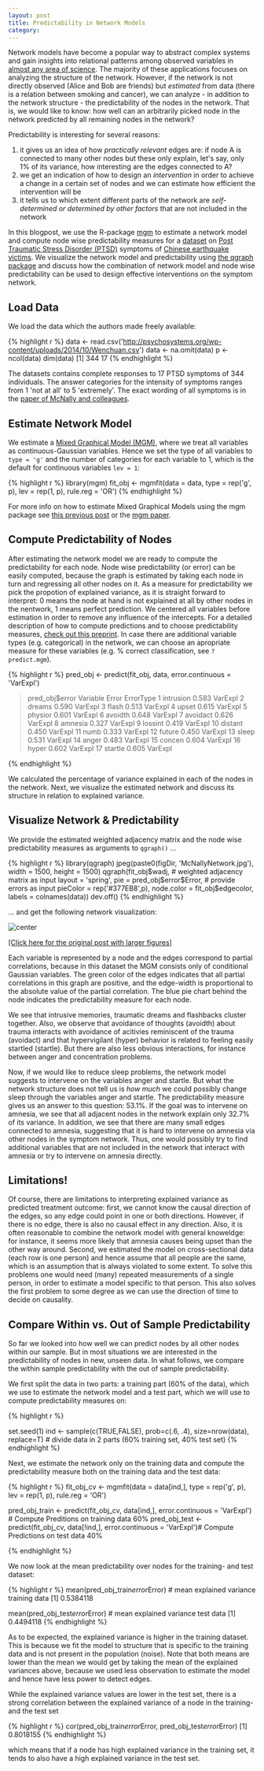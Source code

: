 ```yaml
---
layout: post
title: Predictability in Network Models
category: 
---
```


Network models have become a popular way to abstract complex systems and gain insights into relational patterns among observed variables in [almost any area of science](http://www.sachaepskamp.com/files/NA/NetworkTakeover.pdf). The majority of these applications focuses on analyzing the structure of the network. However, if the network is not directly observed (Alice and Bob are friends) but *estimated* from data (there is a relation between smoking and cancer), we can analyze - in addition to the network structure - the predictability of the nodes in the network. That is, we would like to know: how well can an arbitrarily picked node in the network predicted by all remaining nodes in the network?

Predictability is interesting for several reasons:

1. it gives us an idea of how *practically relevant* edges are: if node A is connected to many other nodes but these only explain, let's say, only 1% of its variance, how interesting are the edges connected to A?
2. we get an indication of how to design an *intervention* in order to achieve a change in a certain set of nodes and we can estimate how efficient the intervention will be
3. it tells us to which extent different parts of the network are *self-determined or determined by other factors* that are not included in the network

In this blogpost, we use the R-package [mgm](https://cran.r-project.org/web/packages/mgm/index.html) to estimate a network model and compute node wise predictability measures for a [dataset](http://cpx.sagepub.com/content/3/6/836.short) on [Post Traumatic Stress Disorder (PTSD)](https://en.wikipedia.org/wiki/Posttraumatic_stress_disorder) symptoms of [Chinese earthquake victims](https://en.wikipedia.org/wiki/2008_Sichuan_earthquake). We visualize the network model and predictability using [the qgraph package](https://cran.r-project.org/web/packages/qgraph/index.html) and discuss how the combination of network model and node wise predictability can be used to design effective interventions on the symptom network.


Load Data
------

We load the data which the authors made freely available:

{% highlight r %}
data <- read.csv('http://psychosystems.org/wp-content/uploads/2014/10/Wenchuan.csv')
data <- na.omit(data)
p <- ncol(data)
dim(data)
[1] 344  17
{% endhighlight %}

The datasets contains complete responses to 17 PTSD symptoms of 344 individuals. The answer categories for the intensity of symptoms ranges from 1 'not at all' to 5 'extremely'. The exact wording of all symptoms is in the [paper of McNally and colleagues](http://cpx.sagepub.com/content/3/6/836.short).


Estimate Network Model
------

We estimate a [Mixed Graphical Model (MGM)](http://www.jmlr.org/proceedings/papers/v33/yang14a.pdf), where we treat all variables as continuous-Gaussian variables. Hence we set the type of all variables to `type = 'g'` and the number of categories for each variable to 1, which is the default for continuous variables `lev = 1`:

{% highlight r %}
library(mgm)
fit_obj <- mgmfit(data = data, 
                  type = rep('g', p),
                  lev = rep(1, p),
                  rule.reg = 'OR')
{% endhighlight %}

For more info on how to estimate Mixed Graphical Models using the mgm package see [this previous post](http://jmbh.github.io/Estimation-of-mixed-graphical-models/) or the [mgm paper](https://arxiv.org/pdf/1510.06871v2.pdf).


Compute Predictability of Nodes
------

After estimating the network model we are ready to compute the predictability for each node. Node wise predictability (or error) can be easily computed, because the graph is estimated by taking each node in turn and regressing all other nodes on it. As a measure for predictability we pick the propotion of explained variance, as it is straight forward to interpret:  0 means the node at hand is not explained at all by other nodes in the nentwork, 1 means perfect prediction. We centered all variables before estimation in order to remove any influence of the intercepts. For a detailed description of how to compute predictions and to choose predictability measures, [check out this preprint](https://arxiv.org/abs/1610.09108). In case there are additional variable types (e.g. categorical) in the network, we can choose an apropriate measure for these variables (e.g. % correct classification, see `?predict.mgm`).

{% highlight r %}
pred_obj <- predict(fit_obj, data, 
                    error.continuous = 'VarExpl')

> pred_obj$error
    Variable Error ErrorType
1  intrusion 0.583   VarExpl
2     dreams 0.590   VarExpl
3      flash 0.513   VarExpl
4      upset 0.615   VarExpl
5    physior 0.601   VarExpl
6    avoidth 0.648   VarExpl
7   avoidact 0.626   VarExpl
8    amnesia 0.327   VarExpl
9    lossint 0.419   VarExpl
10   distant 0.450   VarExpl
11      numb 0.333   VarExpl
12    future 0.450   VarExpl
13     sleep 0.531   VarExpl
14     anger 0.483   VarExpl
15    concen 0.604   VarExpl
16     hyper 0.602   VarExpl
17   startle 0.605   VarExpl

{% endhighlight %}

We calculated the percentage of variance explained in each of the nodes in the network. Next, we visualize the estimated network and discuss its structure in relation to explained variance.


Visualize Network & Predictability
------

We provide the estimated weighted adjacency matrix and the node wise predictability measures as arguments to `qgraph()` ...

{% highlight r %}
library(qgraph)
jpeg(paste0(figDir, 'McNallyNetwork.jpg'), width = 1500, height = 1500)
qgraph(fit_obj$wadj, # weighted adjacency matrix as input
       layout = 'spring', 
       pie = pred_obj$error$Error, # provide errors as input
       pieColor = rep('#377EB8',p),
       node.color = fit_obj$edgecolor,
       labels = colnames(data))
dev.off()
{% endhighlight %}

... and get the following network visualization:

![center](http://jmbh.github.io/figs/2016-11-01-Predictability-in-network-models/McNellyNetwork.jpg) 

[[Click here for the original post with larger figures]](http://jmbh.github.io/Predictability-in-network-models/)

Each variable is represented by a node and the edges correspond to partial correlations, because in this dataset the MGM consists only of conditional Gaussian variables. The green color of the edges indicates that all partial correlations in this graph are positive, and the edge-width is proportional to the absolute value of the partial correlation. The blue pie chart behind the node indicates the predictability measure for each node.

We see that intrusive memories, traumatic dreams and flashbacks cluster together. Also, we observe that avoidance of thoughts (avoidth) about trauma interacts with avoidance of acitivies reminiscent of the trauma (avoidact) and that hypervigilant (hyper) behavior is related to feeling easily startled (startle). But there are also less obvious interactions, for instance between anger and concentration problems.

Now, if we would like to reduce sleep problems, the network model suggests to intervene on the variables anger and startle. But what the network structure does not tell us is *how much* we could possibly change sleep through the variables anger and startle. The predictability measure gives us an answer to this question: 53.1%. If the goal was to intervene on amnesia, we see that all adjacent nodes in the network explain only 32.7% of its variance. In addition, we see that there are many small edges connected to amnesia, suggesting that it is hard to intervene on amnesia via other nodes in the symptom network. Thus, one would possibly try to find additional variables that are not included in the network that interact with amnesia or try to intervene on amnesia directly. 

Limitations!
------

Of course, there are limitations to interpreting explained variance as predicted treatment outcome: first, we cannot know the causal direction of the edges, so any edge could point in one or both directions. However, if there is no edge, there is also no causal effect in any direction. Also, it is often reasonable to combine the network model with general knoweldge: for instance, it seems more likely that amnesia causes being upset than the other way around. Second, we estimated the model on cross-sectional data (each row is one person) and hence assume that all people are the same, which is an assumption that is always violated to some extent. To solve this problems one would need (many) repeated measurements of a single person, in order to estimate a model specific to that person. This also solves the first problem to some degree as we can use the direction of time to decide on causality.


Compare Within vs. Out of Sample Predictability
------

So far we looked into how well we can predict nodes by all other nodes within our sample. But in most situations we are interested in the predictability of nodes in new, unseen data. In what follows, we compare the within sample predictability with the out of sample predictability.

We first split the data in two parts: a training part (60% of the data), which we use to estimate the network model and a test part, which we will use to compute predictability measures on:

{% highlight r %}

set.seed(1)
ind <- sample(c(TRUE,FALSE), prob=c(.6, .4), size=nrow(data), replace=T) # divide data in 2 parts (60% training set, 40% test set)
{% endhighlight %}

Next, we estimate the network only on the training data and compute the predictability measure both on the training data and the test data:

{% highlight r %}
fit_obj_cv <- mgmfit(data = data[ind,], 
                    type = rep('g', p),
                    lev = rep(1, p),
                    rule.reg = 'OR')

pred_obj_train <- predict(fit_obj_cv, data[ind,], error.continuous = 'VarExpl') # Compute Preditions on training data 60%
pred_obj_test <- predict(fit_obj_cv, data[!ind,], error.continuous = 'VarExpl')# Compute Predictions on test data 40%

{% endhighlight %}

We now look at the mean predictability over nodes for the training- and test dataset:

{% highlight r %}
mean(pred_obj_train$error$Error) # mean explained variance training data
[1] 0.5384118

mean(pred_obj_test$error$Error) # mean explained variance test data
[1] 0.4494118
{% endhighlight %}

As to be expected, the explained variance is higher in the training dataset. This is because we fit the model to structure that is specific to the training data and is not present in the population (noise). Note that both means are lower than the mean we would get by taking the mean of the explained variances above, because we used less observation to estimate the model and hence have less power to detect edges.

While the explained variance values are lower in the test set, there is a strong correlation between the explained variance of a node in the training- and the test set

{% highlight r %}
cor(pred_obj_train$error$Error, pred_obj_test$error$Error)
[1] 0.8018155
{% endhighlight %}

which means that if a node has high explained variance in the training set, it tends to also have a high explained variance in the test set.










